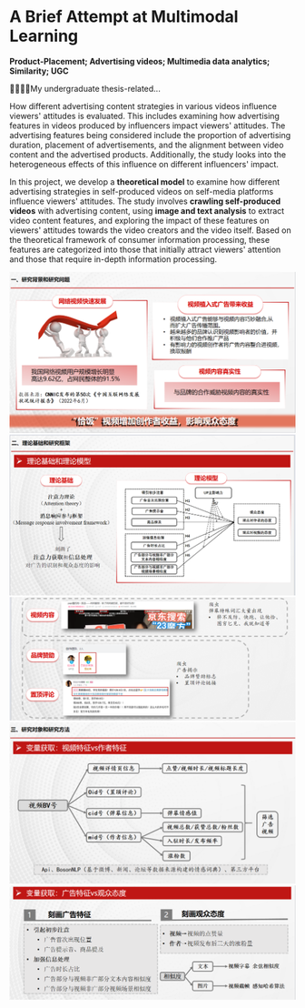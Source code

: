 # A Brief Attempt at Multimodal Learning
**Product-Placement; Advertising videos; Multimedia data analytics; Similarity; UGC**

🤒😵🤯😣My undergraduate thesis-related...

How different advertising content strategies in various videos influence viewers' attitudes is evaluated. This includes examining how advertising features in videos produced by influencers impact viewers' attitudes. The advertising features being considered include the proportion of advertising duration, placement of advertisements, and the alignment between video content and the advertised products. Additionally, the study looks into the heterogeneous effects of this influence on different influencers' impact.

In this project, we develop a **theoretical model** to examine how different advertising strategies in self-produced videos on self-media platforms influence viewers' attitudes. The study involves **crawling self-produced videos** with advertising content, using **image and text analysis** to extract video content features, and exploring the impact of these features on viewers' attitudes towards the video creators and the video itself. Based on the theoretical framework of consumer information processing, these features are categorized into those that initially attract viewers' attention and those that require in-depth information processing. 

![image](https://github.com/stellaaaaa123/Bilibili/blob/df2c412350931defa40275fbbac78be5ec108d5a/1.png)
![image](https://github.com/stellaaaaa123/Bilibili/blob/ae14fee1d3885fafe06aa115ca90b6dd53048fd6/2.png)
![image](https://github.com/stellaaaaa123/Bilibili/blob/ae14fee1d3885fafe06aa115ca90b6dd53048fd6/3.png)
![image](https://github.com/stellaaaaa123/Bilibili/blob/ae14fee1d3885fafe06aa115ca90b6dd53048fd6/4.png)
![image](https://github.com/stellaaaaa123/Bilibili/blob/ae14fee1d3885fafe06aa115ca90b6dd53048fd6/5.png)

